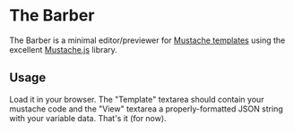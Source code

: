 # The Barber #

The Barber is a minimal editor/previewer for [Mustache templates](http://mustache.github.com/) using the excellent [Mustache.js](http://github.com/janl/mustache.js) library.

## Usage ##

Load it in your browser. The "Template" textarea should contain your mustache code and the "View" textarea a properly-formatted JSON string with your variable data. That's it (for now).